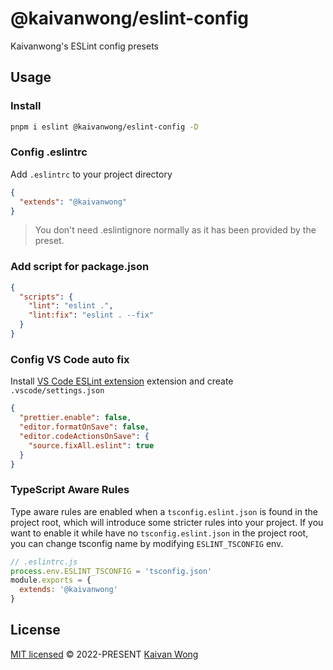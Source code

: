 # @kaivanwong/eslint-config

Kaivanwong's ESLint config presets

## Usage

### Install

```sh
pnpm i eslint @kaivanwong/eslint-config -D 
```

### Config .eslintrc

Add `.eslintrc` to your project directory

```json
{
  "extends": "@kaivanwong"
}
```

> You don't need .eslintignore normally as it has been provided by the preset.

### Add script for package.json

```json
{
  "scripts": {
    "lint": "eslint .",
    "lint:fix": "eslint . --fix"
  }
}
```

### Config VS Code auto fix

Install [VS Code ESLint extension](https://marketplace.visualstudio.com/items?itemName=dbaeumer.vscode-eslint) extension and create `.vscode/settings.json`

```json
{
  "prettier.enable": false,
  "editor.formatOnSave": false,
  "editor.codeActionsOnSave": {
    "source.fixAll.eslint": true
  }
}
```
### TypeScript Aware Rules

Type aware rules are enabled when a `tsconfig.eslint.json` is found in the project root, which will introduce some stricter rules into your project. If you want to enable it while have no `tsconfig.eslint.json` in the project root, you can change tsconfig name by modifying `ESLINT_TSCONFIG` env. 

```js
// .eslintrc.js
process.env.ESLINT_TSCONFIG = 'tsconfig.json'
module.exports = {
  extends: '@kaivanwong'
}
```

## License

[MIT licensed](./LICENSE) © 2022-PRESENT [Kaivan Wong](https://github.com/kaivanwong)
